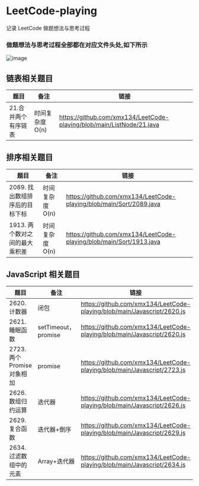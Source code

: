 # LeetCode-playing

记录 LeetCode 做题想法与思考过程

### 做题想法与思考过程全部都在对应文件头处,如下所示

![image](https://user-images.githubusercontent.com/33774589/143734514-adfea7e4-8bb7-47bd-a855-9d433917d34d.png)

## 链表相关题目

| 题目                | 备注            | 链接                                                                  |
| ------------------- | --------------- | --------------------------------------------------------------------- |
| 21.合并两个有序链表 | 时间复杂度 O(n) | https://github.com/xmx134/LeetCode-playing/blob/main/ListNode/21.java |

## 排序相关题目

| 题目                           | 备注            | 链接                                                                |
| ------------------------------ | --------------- | ------------------------------------------------------------------- |
| 2089. 找出数组排序后的目标下标 | 时间复杂度 O(n) | https://github.com/xmx134/LeetCode-playing/blob/main/Sort/2089.java |
| 1913. 两个数对之间的最大乘积差 | 时间复杂度 O(n) | https://github.com/xmx134/LeetCode-playing/blob/main/Sort/1913.java |

## JavaScript 相关题目

| 题目                        | 备注                | 链接                                                                    |
| --------------------------- | ------------------- | ----------------------------------------------------------------------- |
| 2620. 计数器                | 闭包                | https://github.com/xmx134/LeetCode-playing/blob/main/Javascript/2620.js |
| 2621. 睡眠函数              | setTimeout，promise | https://github.com/xmx134/LeetCode-playing/blob/main/Javascript/2620.js |
| 2723. 两个 Promise 对象相加 | promise             | https://github.com/xmx134/LeetCode-playing/blob/main/Javascript/2723.js |
| 2626. 数组归约运算          | 迭代器              | https://github.com/xmx134/LeetCode-playing/blob/main/Javascript/2626.js |
| 2629. 复合函数              | 迭代器+倒序         | https://github.com/xmx134/LeetCode-playing/blob/main/Javascript/2629.js |
| 2634. 过滤数组中的元素      | Array+迭代器        | https://github.com/xmx134/LeetCode-playing/blob/main/Javascript/2634.js |
